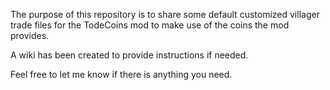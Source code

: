 The purpose of this repository is to share some default customized villager trade files for the TodeCoins mod to make use of the coins the mod provides.

A wiki has been created to provide instructions if needed.

Feel free to let me know if there is anything you need.
